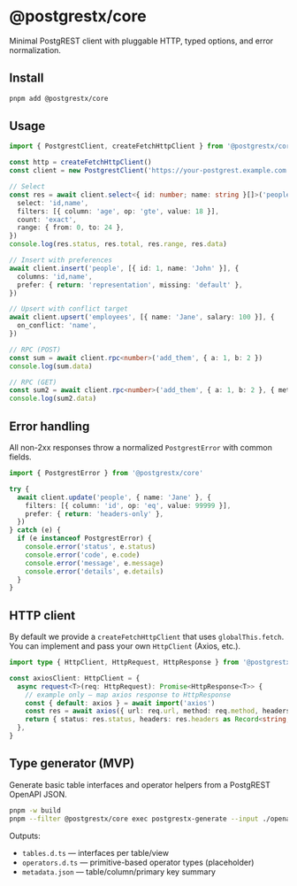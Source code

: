 # @postgrestx/core

Minimal PostgREST client with pluggable HTTP, typed options, and error normalization.

## Install

```sh
pnpm add @postgrestx/core
```

## Usage

```ts
import { PostgrestClient, createFetchHttpClient } from '@postgrestx/core'

const http = createFetchHttpClient()
const client = new PostgrestClient('https://your-postgrest.example.com', http)

// Select
const res = await client.select<{ id: number; name: string }[]>('people', {
  select: 'id,name',
  filters: [{ column: 'age', op: 'gte', value: 18 }],
  count: 'exact',
  range: { from: 0, to: 24 },
})
console.log(res.status, res.total, res.range, res.data)

// Insert with preferences
await client.insert('people', [{ id: 1, name: 'John' }], {
  columns: 'id,name',
  prefer: { return: 'representation', missing: 'default' },
})

// Upsert with conflict target
await client.upsert('employees', [{ name: 'Jane', salary: 100 }], {
  on_conflict: 'name',
})

// RPC (POST)
const sum = await client.rpc<number>('add_them', { a: 1, b: 2 })
console.log(sum.data)

// RPC (GET)
const sum2 = await client.rpc<number>('add_them', { a: 1, b: 2 }, { method: 'GET' })
console.log(sum2.data)
```

## Error handling

All non-2xx responses throw a normalized `PostgrestError` with common fields.

```ts
import { PostgrestError } from '@postgrestx/core'

try {
  await client.update('people', { name: 'Jane' }, {
    filters: [{ column: 'id', op: 'eq', value: 99999 }],
    prefer: { return: 'headers-only' },
  })
} catch (e) {
  if (e instanceof PostgrestError) {
    console.error('status', e.status)
    console.error('code', e.code)
    console.error('message', e.message)
    console.error('details', e.details)
  }
}
```

## HTTP client

By default we provide a `createFetchHttpClient` that uses `globalThis.fetch`. You can implement and pass your own `HttpClient` (Axios, etc.).

```ts
import type { HttpClient, HttpRequest, HttpResponse } from '@postgrestx/core'

const axiosClient: HttpClient = {
  async request<T>(req: HttpRequest): Promise<HttpResponse<T>> {
    // example only – map axios response to HttpResponse
    const { default: axios } = await import('axios')
    const res = await axios({ url: req.url, method: req.method, headers: req.headers, data: req.body })
    return { status: res.status, headers: res.headers as Record<string, string>, data: res.data as T }
  },
}
```

## Type generator (MVP)

Generate basic table interfaces and operator helpers from a PostgREST OpenAPI JSON.

```sh
pnpm -w build
pnpm --filter @postgrestx/core exec postgrestx-generate --input ./openapi.json --out ./packages/core/src/types/generated
```

Outputs:
- `tables.d.ts` — interfaces per table/view
- `operators.d.ts` — primitive-based operator types (placeholder)
- `metadata.json` — table/column/primary key summary
